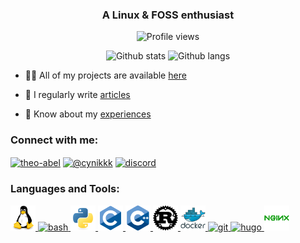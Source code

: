 <div align="center">
    <h3 >A Linux & FOSS enthusiast</h3>
    <img src="https://komarev.com/ghpvc/?username=cynikkk&label=Profile%20views&color=e0b310&style=flat-square" alt="Profile views">
</div>

<div align="center">

![Github stats](https://github-readme-stats-ruby-one.vercel.app/api?username=cynikkk&show_icons=true&theme=tokyonight&line_height=33&bg_color=00000000&hide_title=true&hide_border=true&count_private=true&include_all_commits=true&enable_animations=true")
![Github langs](https://github-readme-stats-ruby-one.vercel.app/api/top-langs/?username=cynikkk&langs_count=4&theme=tokyonight&line_height=35&bg_color=00000000&hide_title=true&hide_border=true&count_private=true&enable_animations=true&hide=makefile)
</div>

- 👨‍💻 All of my projects are available [here](https://theoabel.com/projects)

- 📝 I regularly write [articles](https://theoabel.com)

- 📄 Know about my [experiences](https://theoabel.com/resume)

<h3 align="left">Connect with me:</h3>
<p align="left">
    <a href="https://linkedin.com/in/theo-abel" target="blank"><img align="center" src="https://raw.githubusercontent.com/rahuldkjain/github-profile-readme-generator/master/src/images/icons/Social/linked-in-alt.svg" alt="theo-abel" height="30" width="40" /></a>
    <a href="https://www.youtube.com/@cynikkk" target="blank"><img align="center" src="https://raw.githubusercontent.com/rahuldkjain/github-profile-readme-generator/master/src/images/icons/Social/youtube.svg" alt="@cynikkk" height="30" width="40" /></a>
    <a href="https://discordapp.com/users/219853842093834240" target="blank"><img align="center" src="https://raw.githubusercontent.com/rahuldkjain/github-profile-readme-generator/master/src/images/icons/Social/discord.svg" alt="discord" height="30" width="40" /></a>
</p>

<h3 align="left">Languages and Tools:</h3>
<p align="left">
    <a href="https://www.linux.org/" target="_blank" rel="noreferrer">
        <img src="https://raw.githubusercontent.com/devicons/devicon/master/icons/linux/linux-original.svg" alt="linux" width="40" height="40"/>
    </a>
    <a href="https://www.gnu.org/software/bash/" target="_blank" rel="noreferrer">
        <img src="https://www.vectorlogo.zone/logos/gnu_bash/gnu_bash-icon.svg" alt="bash" width="40" height="40"/>
    </a>
    <a href="https://www.python.org" target="_blank" rel="noreferrer">
        <img src="https://raw.githubusercontent.com/devicons/devicon/master/icons/python/python-original.svg" alt="python" width="40" height="40"/>
    </a>
    <a href="https://www.cprogramming.com/" target="_blank" rel="noreferrer">
        <img src="https://raw.githubusercontent.com/devicons/devicon/master/icons/c/c-original.svg" alt="c" width="40" height="40"/>
    </a>
    <a href="https://www.w3schools.com/cpp/" target="_blank" rel="noreferrer">
        <img src="https://raw.githubusercontent.com/devicons/devicon/master/icons/cplusplus/cplusplus-original.svg" alt="cplusplus" width="40" height="40">
    </a>
    <a href="https://www.rust-lang.org" target="_blank" rel="noreferrer">
        <img src="https://raw.githubusercontent.com/devicons/devicon/master/icons/rust/rust-plain.svg" alt="rust" width="40" height="40"/>
    </a>
    <a href="https://www.docker.com/" target="_blank" rel="noreferrer">
        <img src="https://raw.githubusercontent.com/devicons/devicon/master/icons/docker/docker-original-wordmark.svg" alt="docker" width="40" height="40"/>
    </a>
    <a href="https://git-scm.com/" target="_blank" rel="noreferrer">
        <img src="https://www.vectorlogo.zone/logos/git-scm/git-scm-icon.svg" alt="git" width="40" height="40"/>
    </a>
    <a href="https://gohugo.io/" target="_blank" rel="noreferrer">
        <img src="https://api.iconify.design/logos-hugo.svg" alt="hugo" width="40" height="40"/>
    </a>
    <a href="https://www.nginx.com" target="_blank" rel="noreferrer">
        <img src="https://raw.githubusercontent.com/devicons/devicon/master/icons/nginx/nginx-original.svg" alt="nginx" width="40" height="40"/>
    </a>
</p>
